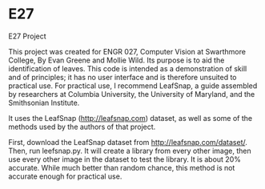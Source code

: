 # E27
E27 Project

This project was created for ENGR 027, Computer Vision at Swarthmore College, 
By Evan Greene and Mollie Wild. Its purpose is to aid the identification of leaves. 
This code is intended as a demonstration of skill and of principles; it has no user
interface and is therefore unsuited to practical use. For practical use, I 
recommend LeafSnap, a guide assembled by researchers at Columbia University, 
the University of Maryland, and the Smithsonian Institute. 

It uses the LeafSnap (http://leafsnap.com) dataset, as well as some of the methods 
used by the authors of that project. 

First, download the LeafSnap dataset from http://leafsnap.com/dataset/. Then, run 
leefsnap.py. It will create a library from every other image, then use every other
image in the dataset to test the library. It is about 20% accurate. While much 
better than random chance, this method is not accurate enough for practical use. 
